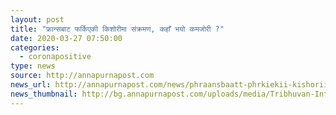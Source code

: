 ```yaml
---
layout: post
title: "फ्रान्सबाट फर्किएकी किशोरीमा संक्रमण, कहाँ भयो कमजोरी ?"
date: 2020-03-27 07:50:00
categories:
  - coronapositive
type: news
source: http://annapurnapost.com
news_url: http://annapurnapost.com/news/phraansbaatt-phrkiekii-kishoriimaa-snkrmnn-khaan-bhyo-kmjorii-151118
news_thumbnail: http://bg.annapurnapost.com/uploads/media/Tribhuvan-International-Airport-TIA_20200323062432.jpg
---
```

